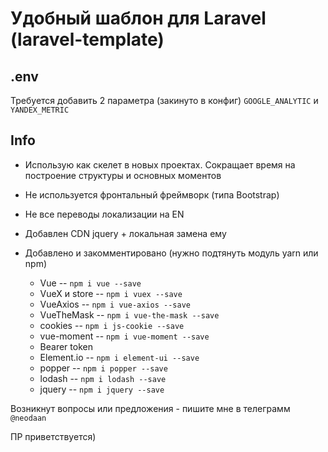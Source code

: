 # Удобный шаблон для Laravel (laravel-template)

## .env
Требуется добавить 2 параметра (закинуто в конфиг)
`GOOGLE_ANALYTIC` и `YANDEX_METRIC`

## Info

- Использую как скелет в новых проектах. Сокращает время на построение структуры и основных моментов
- Не используется фронтальный фреймворк (типа Bootstrap)
- Не все переводы локализации на EN
- Добавлен CDN jquery + локальная замена ему

- Добавлено и закомментировано (нужно подтянуть модуль yarn или npm)
  * Vue -- `npm i vue --save`
  * VueX и store -- `npm i vuex --save`
  * VueAxios -- `npm i vue-axios --save`
  * VueTheMask -- `npm i vue-the-mask --save`
  * cookies -- `npm i js-cookie --save`
  * vue-moment -- `npm i vue-moment --save`
  * Bearer token
  * Element.io -- `npm i element-ui --save`
  * popper -- `npm i popper --save`
  * lodash -- `npm i lodash --save`
  * jquery -- `npm i jquery --save`


Возникнут вопросы или предложения - пишите мне в телеграмм `@neodaan`

ПР приветствуется)
